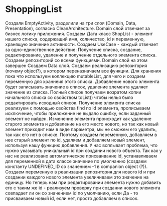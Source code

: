 # ShoppingList
Создали EmptyActivity, разделили на три слоя (Domain, Data, Presentation), согласно CleanArchitecture.
Domain слой отвечает за бизнес логику приложения. Создаем Дата класс ShopList - элемент нашего списка, содержащий имя, количество, id и переменную, хранящую значение активности.
Создаем UseCase - каждый отвечает за одно-единственное действие:
Получение списка, создание, редактирование, удаление и получение отдельного элемента списка.
Создаем репозиторий со всеми функциями. Domain слой на этом завершен
Создаем Data слой. Создаем реализацию репозитория (почему object?), в котором переназначаем все функции.
Для хранения пока что используем коллекцию mutableList, для чего и создаем переменную для храннеия этого списка.
Добавление нового элемента будет записывать значение в список, удаление элемента удаляет значение из списка.
Полный список получаем возратом копии начального списка со свойством toList() чтобы нелья было редактировать исходный список.
Получение элемента списка реализуем с помощью свойства find по id элемента, прописываем исключение, чтобы приложение не выдало ошибку, если заданный элемент не найден.
Изменение элемента происходит как удаление старого элемента и добавление на его место нового, но так как новый элемент приходит нам в виде параметра,
мы не сможем его удалить, так как его нет в списке. Поэтому создаем переменную, добавляем в нее старый элемент по id, удаляем и добавляем новый элемент,
используя нашу функцию добавления.
У нас всплывает проблема, что нужно указывать уникальный id при создании нового объекта. Так как у нас не реализовано автоматическое присваивание id, устанавливаем
для переменной в дата классе значение по умолчанию (создаем константу UNDEFINED_ID со значением -1 в companion object (?)).
Создаем переменную в реализации репозитория для нового id и при создании каждого нового элемента увеличиваем это значение на единицу.
Но теперь нам при редактировании элемента нужно добавить его с таким же id - реализуем проверку при создании нового элемента совпадает ли он со значением id по умолчанию,
если Да - то присваиваем новый id, если нет, просто добавляем в список.
